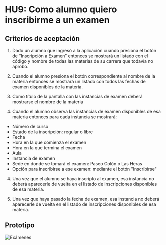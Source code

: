 # HU9: Como alumno quiero inscribirme a un examen

## Criterios de aceptación

1. Dado un alumno que ingresó a la aplicación cuando presiona el botón de “Inscripción a Examen” entonces se mostrará un listado con el código y nombre de todas las materias de su carrera que todavía no aprobó.

2. Cuando el alumno presiona el botón correspondiente al nombre de la materia entonces se mostrará un listado con todos las fechas de examen disponibles de la materia.

3. Como título de la pantalla con las instancias de examen deberá mostrarse el nombre de la materia

3. Cuando el alumno observa las instancias de examen disponibles de esa materia entonces para cada instancia se mostrará:
+ Número de curso 
+ Estado de la inscripción: regular o libre
+ Fecha
+ Hora en la que comienza el examen
+ Hora en la que termina el examen
+ Aula 
+ Instancia de examen
+ Sede en donde se tomará el examen: Paseo Colón o Las Heras 
+ Opción para inscribirse a ese examen: mediante el botón "Inscribirse"

4. Una vez que el alumno se haya inscripto al examen, esa instancia no deberá aparecerle de vuelta en el listado de inscripciones disponibles de esa materia.

5. Una vez que haya pasado la fecha de examen, esa instancia no deberá aparecerle de vuelta en el listado de inscripciones disponibles de esa materia.


## Prototipo

![Exámenes](./prototipos/inscripcion_examen.png)
